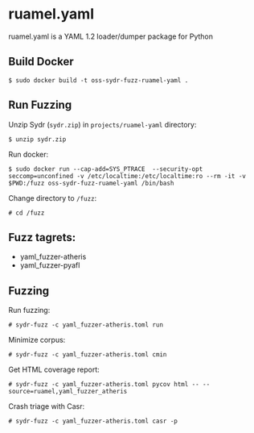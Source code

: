 # ruamel.yaml

ruamel.yaml is a YAML 1.2 loader/dumper package for Python

## Build Docker

    $ sudo docker build -t oss-sydr-fuzz-ruamel-yaml .

## Run Fuzzing

Unzip Sydr (`sydr.zip`) in `projects/ruamel-yaml` directory:

    $ unzip sydr.zip

Run docker:

    $ sudo docker run --cap-add=SYS_PTRACE  --security-opt seccomp=unconfined -v /etc/localtime:/etc/localtime:ro --rm -it -v $PWD:/fuzz oss-sydr-fuzz-ruamel-yaml /bin/bash

Change directory to `/fuzz`:

    # cd /fuzz

## Fuzz tagrets:

  * yaml_fuzzer-atheris
  * yaml_fuzzer-pyafl

## Fuzzing

Run fuzzing:

    # sydr-fuzz -c yaml_fuzzer-atheris.toml run

Minimize corpus:
    
    # sydr-fuzz -c yaml_fuzzer-atheris.toml cmin

Get HTML coverage report:

    # sydr-fuzz -c yaml_fuzzer-atheris.toml pycov html -- --source=ruamel,yaml_fuzzer_atheris

Crash triage with Casr:

    # sydr-fuzz -c yaml_fuzzer-atheris.toml casr -p

